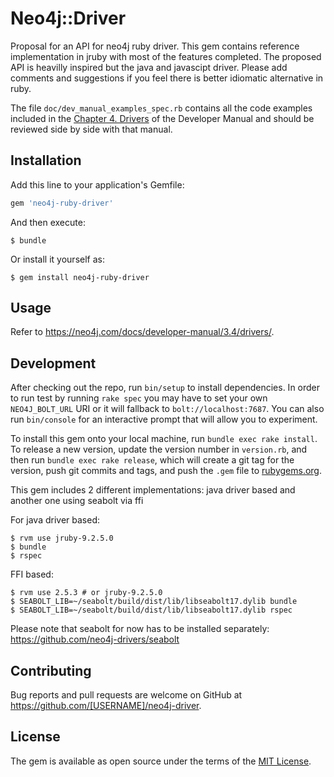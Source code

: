 # Neo4j::Driver

Proposal for an API for neo4j ruby driver. This gem contains reference implementation in jruby with most of the features
completed.
The proposed API is heavilly inspired but the java and javascipt driver. Please add comments and suggestions if you feel there 
is better idiomatic alternative in ruby.

The file `doc/dev_manual_examples_spec.rb` contains all the code examples included in the 
[Chapter 4. Drivers][https://neo4j.com/docs/developer-manual/3.4/drivers/] of the Developer Manual and should be 
reviewed side by side with that manual.

## Installation

Add this line to your application's Gemfile:

```ruby
gem 'neo4j-ruby-driver'
```

And then execute:

    $ bundle

Or install it yourself as:

    $ gem install neo4j-ruby-driver

## Usage

Refer to https://neo4j.com/docs/developer-manual/3.4/drivers/.

## Development

After checking out the repo, run `bin/setup` to install dependencies. 
In order to run test by running `rake spec` you may have to set your own `NEO4J_BOLT_URL` URI or it will
fallback to `bolt://localhost:7687`.
You can also run `bin/console` for an interactive prompt that will allow you to experiment.

To install this gem onto your local machine, run `bundle exec rake install`. To release a new version, update the version number in `version.rb`, and then run `bundle exec rake release`, which will create a git tag for the version, push git commits and tags, and push the `.gem` file to [rubygems.org](https://rubygems.org).

This gem includes 2 different implementations: java driver based and another one using seabolt via ffi

For java driver based:

    $ rvm use jruby-9.2.5.0
    $ bundle
    $ rspec
    
FFI based:

    $ rvm use 2.5.3 # or jruby-9.2.5.0
    $ SEABOLT_LIB=~/seabolt/build/dist/lib/libseabolt17.dylib bundle
    $ SEABOLT_LIB=~/seabolt/build/dist/lib/libseabolt17.dylib rspec
     
Please note that seabolt for now has to be installed separately: https://github.com/neo4j-drivers/seabolt      
    
## Contributing

Bug reports and pull requests are welcome on GitHub at https://github.com/[USERNAME]/neo4j-driver.

## License

The gem is available as open source under the terms of the [MIT License](https://opensource.org/licenses/MIT).


[https://neo4j.com/docs/developer-manual/3.4/drivers/]: https://neo4j.com/docs/developer-manual/3.4/drivers/

[https://neo4j.com/docs/developer-manual/3.4/drivers/]: https://neo4j.com/docs/developer-manual/3.4/drivers/
